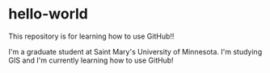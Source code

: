 # hello-world
This repository is for learning how to use GitHub!!

I'm a graduate student at Saint Mary's University of Minnesota. I'm studying GIS and I'm currently learning how to use GitHub!
